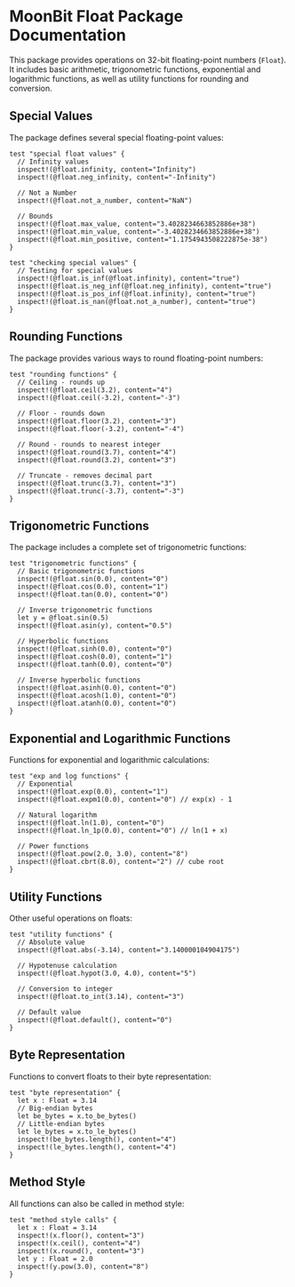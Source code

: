 # MoonBit Float Package Documentation

This package provides operations on 32-bit floating-point numbers (`Float`). It includes basic arithmetic, trigonometric functions, exponential and logarithmic functions, as well as utility functions for rounding and conversion.

## Special Values

The package defines several special floating-point values:

```moonbit
test "special float values" {
  // Infinity values
  inspect!(@float.infinity, content="Infinity")
  inspect!(@float.neg_infinity, content="-Infinity")

  // Not a Number
  inspect!(@float.not_a_number, content="NaN")

  // Bounds
  inspect!(@float.max_value, content="3.4028234663852886e+38")
  inspect!(@float.min_value, content="-3.4028234663852886e+38")
  inspect!(@float.min_positive, content="1.1754943508222875e-38")
}

test "checking special values" {
  // Testing for special values
  inspect!(@float.is_inf(@float.infinity), content="true")
  inspect!(@float.is_neg_inf(@float.neg_infinity), content="true")
  inspect!(@float.is_pos_inf(@float.infinity), content="true")
  inspect!(@float.is_nan(@float.not_a_number), content="true")
}
```

## Rounding Functions

The package provides various ways to round floating-point numbers:

```moonbit
test "rounding functions" {
  // Ceiling - rounds up
  inspect!(@float.ceil(3.2), content="4")
  inspect!(@float.ceil(-3.2), content="-3")

  // Floor - rounds down
  inspect!(@float.floor(3.2), content="3")
  inspect!(@float.floor(-3.2), content="-4")

  // Round - rounds to nearest integer
  inspect!(@float.round(3.7), content="4")
  inspect!(@float.round(3.2), content="3")

  // Truncate - removes decimal part
  inspect!(@float.trunc(3.7), content="3")
  inspect!(@float.trunc(-3.7), content="-3")
}
```

## Trigonometric Functions

The package includes a complete set of trigonometric functions:

```moonbit
test "trigonometric functions" {
  // Basic trigonometric functions
  inspect!(@float.sin(0.0), content="0")
  inspect!(@float.cos(0.0), content="1")
  inspect!(@float.tan(0.0), content="0")

  // Inverse trigonometric functions
  let y = @float.sin(0.5)
  inspect!(@float.asin(y), content="0.5")

  // Hyperbolic functions
  inspect!(@float.sinh(0.0), content="0")
  inspect!(@float.cosh(0.0), content="1")
  inspect!(@float.tanh(0.0), content="0")

  // Inverse hyperbolic functions
  inspect!(@float.asinh(0.0), content="0")
  inspect!(@float.acosh(1.0), content="0")
  inspect!(@float.atanh(0.0), content="0")
}
```

## Exponential and Logarithmic Functions

Functions for exponential and logarithmic calculations:

```moonbit
test "exp and log functions" {
  // Exponential
  inspect!(@float.exp(0.0), content="1")
  inspect!(@float.expm1(0.0), content="0") // exp(x) - 1

  // Natural logarithm
  inspect!(@float.ln(1.0), content="0")
  inspect!(@float.ln_1p(0.0), content="0") // ln(1 + x)

  // Power functions
  inspect!(@float.pow(2.0, 3.0), content="8")
  inspect!(@float.cbrt(8.0), content="2") // cube root
}
```

## Utility Functions

Other useful operations on floats:

```moonbit
test "utility functions" {
  // Absolute value
  inspect!(@float.abs(-3.14), content="3.140000104904175")

  // Hypotenuse calculation
  inspect!(@float.hypot(3.0, 4.0), content="5")

  // Conversion to integer
  inspect!(@float.to_int(3.14), content="3")

  // Default value
  inspect!(@float.default(), content="0")
}
```

## Byte Representation

Functions to convert floats to their byte representation:

```moonbit
test "byte representation" {
  let x : Float = 3.14
  // Big-endian bytes
  let be_bytes = x.to_be_bytes()
  // Little-endian bytes
  let le_bytes = x.to_le_bytes()
  inspect!(be_bytes.length(), content="4")
  inspect!(le_bytes.length(), content="4")
}
```

## Method Style

All functions can also be called in method style:

```moonbit
test "method style calls" {
  let x : Float = 3.14
  inspect!(x.floor(), content="3")
  inspect!(x.ceil(), content="4")
  inspect!(x.round(), content="3")
  let y : Float = 2.0
  inspect!(y.pow(3.0), content="8")
}
```
